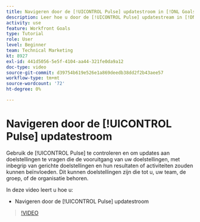 ```yaml
---
title: Navigeren door de [!UICONTROL Pulse] updatestroom in [!DNL Goals]
description: Leer hoe u door de [!UICONTROL Pulse] updatestream in [!DNL-doelen].
activity: use
feature: Workfront Goals
type: Tutorial
role: User
level: Beginner
team: Technical Marketing
kt: 8927
exl-id: 441d5056-5e5f-4104-aa44-321fe0da9a12
doc-type: video
source-git-commit: d39754b619e526e1a869deedb38dd2f2b43aee57
workflow-type: tm+mt
source-wordcount: '72'
ht-degree: 0%

---
```


# Navigeren door de [!UICONTROL Pulse] updatestroom

Gebruik de [!UICONTROL Pulse] te controleren en om updates aan doelstellingen te vragen die de vooruitgang van uw doelstellingen, met inbegrip van gerichte doelstellingen en hun resultaten of activiteiten zouden kunnen beïnvloeden. Dit kunnen doelstellingen zijn die tot u, uw team, de groep, of de organisatie behoren.

In deze video leert u hoe u:

* Navigeren door de [!UICONTROL Pulse] updatestroom

>[!VIDEO](https://video.tv.adobe.com/v/335199/?quality=12)

